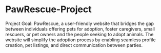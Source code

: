 # PawRescue-Project
Project Goal: PawRescue, a user-friendly website that bridges the gap between individuals offering pets for adoption, foster caregivers, small rescuers, or pet owners and the people seeking to adopt animals. The website will simplify the adoption process by enabling seamless profile creation, pet listings, and direct communication between parties.
